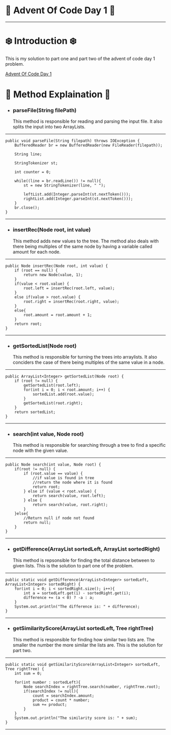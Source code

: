 # :santa:  Advent Of Code Day 1 :santa:

---

# :snowflake: Introduction :snowflake:



 This is my solution to part one and part two of the advent of code day 1 problem.
 
[Advent Of Code Day 1](https://adventofcode.com/2024/day/1)


# :robot: Method Explaination :robot:

- ### parseFile(String filePath)
    This method is responsible for reading and parsing the input file. It also splits the input into two ArrayLists.
---
    public void parseFile(String filepath) throws IOException {
        BufferedReader br = new BufferedReader(new FileReader(filepath));

        String line;

        StringTokenizer st;

        int counter = 0;

        while((line = br.readLine()) != null){
            st = new StringTokenizer(line, " ");

            leftList.add(Integer.parseInt(st.nextToken()));
            rightList.add(Integer.parseInt(st.nextToken()));
        }
        br.close();
    }
---



- ### insertRec(Node root, int value)
    This method adds new values to the tree. The method also deals with there being multiples of the same node by having a variable called amount for each node.
---

    public Node insertRec(Node root, int value) {
        if (root == null) {
            return new Node(value, 1);
        }
        if(value < root.value) {
            root.left = insertRec(root.left, value);
        }
        else if(value > root.value) {
            root.right = insertRec(root.right, value);
        }
        else{
            root.amount = root.amount + 1;
        }
        return root;
    }
---

- ### getSortedList(Node root)
    This method is responsible for turning the trees into arraylists. It also conciders the case of there being multiples of the same value in a node.

--- 

    public ArrayList<Integer> getSortedList(Node root) {
        if (root != null) {
            getSortedList(root.left);
            for(int i = 0; i < root.amount; i++) {
                sortedList.add(root.value);
            }
            getSortedList(root.right);
        }
        return sortedList;
    }

---


- ### search(int value, Node root)
    This method is responsible for searching through a tree to find a specific node with the given value.
---

    public Node search(int value, Node root) {
        if(root != null) {
            if (root.value == value) {
                //if value is found in tree 
                //return the node where it is found
                return root;
            } else if (value < root.value) {
                return search(value, root.left);
            } else {
                return search(value, root.right);
            }
        }else{
            //Return null if node not found
            return null;
        }
    }

---

- ### getDifference(ArrayList<Integer> sortedLeft, ArrayList<Integer> sortedRight)
    This method is repsonsible for finding the total distance between to given lists. This is the solution to part one of the problem.

---
    public static void getDifference(ArrayList<Integer> sortedLeft, ArrayList<Integer> sortedRight) {
        for(int i = 0; i < sortedRight.size(); i++){
            int a = sortedLeft.get(i) - sortedRight.get(i);
            difference += (a < 0) ? -a : a;
        }
        System.out.println("The difference is: " + difference);
    }
---

- ### getSimilarityScore(ArrayList<Integer> sortedLeft, Tree rightTree)
    This method is responsible for finding how similar two lists are. The smaller the number the more similar the lists are. This is the solution for part two.

---
    public static void getSimilarityScore(ArrayList<Integer> sortedLeft, Tree rightTree) {
        int sum = 0;

        for(int number : sortedLeft){
            Node searchIndex = rightTree.search(number, rightTree.root);
            if(searchIndex != null){
                count = searchIndex.amount;
                product = count * number;
                sum += product;
            }
        }
        System.out.println("The similarity score is: " + sum);
    }
---